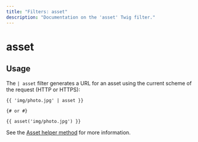 ```yaml
---
title: "Filters: asset"
description: "Documentation on the 'asset' Twig filter."
---
```

# asset

## Usage

The `| asset` filter generates a URL for an asset using the current scheme of the request (HTTP or HTTPS):

```twig
{{ 'img/photo.jpg' | asset }}

{# or #}

{{ asset('img/photo.jpg') }}
```

See the [Asset helper method](../../docs/services/helpers#asset) for more information.
